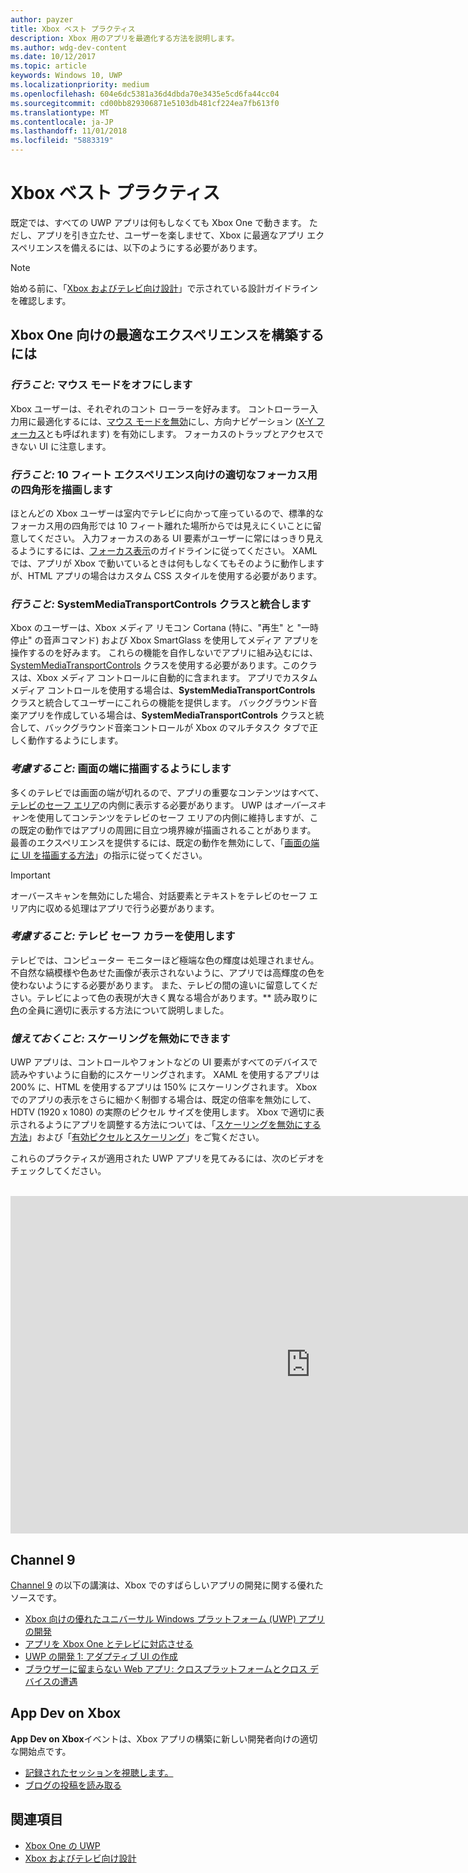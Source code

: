 ```yaml
---
author: payzer
title: Xbox ベスト プラクティス
description: Xbox 用のアプリを最適化する方法を説明します。
ms.author: wdg-dev-content
ms.date: 10/12/2017
ms.topic: article
keywords: Windows 10, UWP
ms.localizationpriority: medium
ms.openlocfilehash: 604e6dc5381a36d4dbda70e3435e5cd6fa44cc04
ms.sourcegitcommit: cd00bb829306871e5103db481cf224ea7fb613f0
ms.translationtype: MT
ms.contentlocale: ja-JP
ms.lasthandoff: 11/01/2018
ms.locfileid: "5883319"
---
```

# <a name="xbox-best-practices"></a>Xbox ベスト プラクティス

既定では、すべての UWP アプリは何もしなくても Xbox One で動きます。 ただし、アプリを引き立たせ、ユーザーを楽しませて、Xbox に最適なアプリ エクスペリエンスを備えるには、以下のようにする必要があります。
  > [!NOTE]
  > 始める前に、「[Xbox およびテレビ向け設計](../design/devices/designing-for-tv.md)」で示されている設計ガイドラインを確認します。   

## <a name="to-build-the-best-experiences-for-xbox-one"></a>Xbox One 向けの最適なエクスペリエンスを構築するには

### <a name="do-turn-off-mouse-mode"></a>*行うこと:* マウス モードをオフにします

Xbox ユーザーは、それぞれのコント ローラーを好みます。 コントローラー入力用に最適化するには、[マウス モードを無効](how-to-disable-mouse-mode.md)にし、方向ナビゲーション ([X-Y フォーカス](../design/devices/designing-for-tv.md#xy-focus-navigation-and-interaction)とも呼ばれます) を有効にします。 フォーカスのトラップとアクセスできない UI に注意します。

### <a name="do-draw-a-focus-rectangle-that-is-appropriate-for-a-10-foot-experience"></a>*行うこと:* 10 フィート エクスペリエンス向けの適切なフォーカス用の四角形を描画します

ほとんどの Xbox ユーザーは室内でテレビに向かって座っているので、標準的なフォーカス用の四角形では 10 フィート離れた場所からでは見えにくいことに留意してください。 入力フォーカスのある UI 要素がユーザーに常にはっきり見えるようにするには、[フォーカス表示](../design/devices/designing-for-tv.md#focus-visual)のガイドラインに従ってください。 XAML では、アプリが Xbox で動いているときは何もしなくてもそのように動作しますが、HTML アプリの場合はカスタム CSS スタイルを使用する必要があります。

### <a name="do-integrate-with-the-systemmediatransportcontrols-class"></a>*行うこと:* SystemMediaTransportControls クラスと統合します

Xbox のユーザーは、Xbox メディア リモコン Cortana (特に、"再生" と "一時停止" の音声コマンド) および Xbox SmartGlass を使用してメディア アプリを操作するのを好みます。 これらの機能を自作しないでアプリに組み込むには、[SystemMediaTransportControls](https://msdn.microsoft.com/library/windows/apps/windows.media.systemmediatransportcontrols.aspx) クラスを使用する必要があります。このクラスは、Xbox メディア コントロールに自動的に含まれます。 アプリでカスタム メディア コントロールを使用する場合は、**SystemMediaTransportControls** クラスと統合してユーザーにこれらの機能を提供します。 バックグラウンド音楽アプリを作成している場合は、**SystemMediaTransportControls** クラスと統合して、バックグラウンド音楽コントロールが Xbox のマルチタスク タブで正しく動作するようにします。

<!-- ### *Do:* Use adaptive UI to account for snapped apps
One of the unique features of Xbox One is that users can snap apps such as Cortana next to any other app, so your app should respond gracefully when it runs in *fill mode*. Implement [adaptive UI](../get-started/universal-application-platform-guide.md#design-adaptive-ui-with-adaptive-panels) and make sure to test your app during development by snapping an app next to it. -->

### <a name="consider-draw-to-the-edge-of-the-screen"></a>*考慮すること:* 画面の端に描画するようにします

多くのテレビでは画面の端が切れるので、アプリの重要なコンテンツはすべて、[テレビのセーフ エリア](../design/devices/designing-for-tv.md#tv-safe-area)の内側に表示する必要があります。 UWP は*オーバースキャン*を使用してコンテンツをテレビのセーフ エリアの内側に維持しますが、この既定の動作ではアプリの周囲に目立つ境界線が描画されることがあります。 最善のエクスペリエンスを提供するには、既定の動作を無効にして、「[画面の端に UI を描画する方法](turn-off-overscan.md)」の指示に従ってください。
> [!IMPORTANT]
  > オーバースキャンを無効にした場合、対話要素とテキストをテレビのセーフ エリア内に収める処理はアプリで行う必要があります。 

### <a name="consider-use-tv-safe-colors"></a>*考慮すること:* テレビ セーフ カラーを使用します

テレビでは、コンピューター モニターほど極端な色の輝度は処理されません。 不自然な縞模様や色あせた画像が表示されないように、アプリでは高輝度の色を使わないようにする必要があります。 また、テレビの間の違いに留意してください。テレビによって色の表現が大きく異なる場合があります。** 読み取りに[色](../design/devices/designing-for-tv.md#colors)の全員に適切に表示する方法について説明しました。

### <a name="remember-you-can-disable-scaling"></a>*憶えておくこと:* スケーリングを無効にできます

UWP アプリは、コントロールやフォントなどの UI 要素がすべてのデバイスで読みやすいように自動的にスケーリングされます。 XAML を使用するアプリは 200% に、HTML を使用するアプリは 150% にスケーリングされます。 Xbox でのアプリの表示をさらに細かく制御する場合は、既定の倍率を無効にして、HDTV (1920 x 1080) の実際のピクセル サイズを使用します。 Xbox で適切に表示されるようにアプリを調整する方法については、「[スケーリングを無効にする方法](disable-scaling.md)」および「[有効ピクセルとスケーリング](../design/basics/design-and-ui-intro.md#effective-pixels-and-scaling)」をご覧ください。

これらのプラクティスが適用された UWP アプリを見てみるには、次のビデオをチェックしてください。
</br>
</br>
<iframe src="https://channel9.msdn.com/Blogs/One-Dev-Minute/Tailoring-your-UWP-app-for-Xbox/player" width="960" height="540" allowFullScreen frameBorder="0"></iframe>

## <a name="channel-9"></a>Channel 9

[Channel 9](https://channel9.msdn.com/) の以下の講演は、Xbox でのすばらしいアプリの開発に関する優れたソースです。

- [Xbox 向けの優れたユニバーサル Windows プラットフォーム (UWP) アプリの開発](https://channel9.msdn.com/Events/Build/2016/B883)
- [アプリを Xbox One とテレビに対応させる](https://channel9.msdn.com/Events/Build/2016/T651-R1)
- [UWP の開発 1: アダプティブ UI の作成](https://channel9.msdn.com/Events/Build/2016/L724-R1)
- [ブラウザーに留まらない Web アプリ: クロスプラットフォームとクロス デバイスの遭遇](https://channel9.msdn.com/Events/Build/2016/B888)

## <a name="app-dev-on-xbox"></a>App Dev on Xbox

**App Dev on Xbox**イベントは、Xbox アプリの構築に新しい開発者向けの適切な開始点です。

* [記録されたセッションを視聴します。](https://developer.microsoft.com/windows/projects/campaigns/app-dev-on-xbox-event#WatchNow)
* [ブログの投稿を読み取る](https://developer.microsoft.com/windows/projects/campaigns/app-dev-on-xbox-event#BlogSeries)

## <a name="see-also"></a>関連項目

- [Xbox One の UWP](index.md)
- [Xbox およびテレビ向け設計](../design/devices/designing-for-tv.md)
